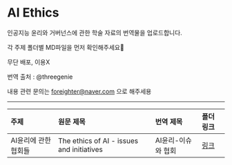 # AI Ethics

인공지능 윤리와 거버넌스에 관한 학술 자료의 번역물을 업로드합니다.

각 주제 폴더별 MD파일을 먼저 확인해주세요🙂 

무단 배포, 이용X 

번역 출처 : @threegenie 

내용 관련 문의는 foreighter@naver.com 으로 해주세용

***

|주제|원문 제목|번역 제목|폴더 링크|
|:------|:------|:------|:------|
|AI윤리에 관한 협회들|The ethics of AI - issues and initiatives|AI윤리-이슈와 협회|[링크](https://github.com/threegenie/AI_Ethics/tree/main/AI_Initiatives)|
